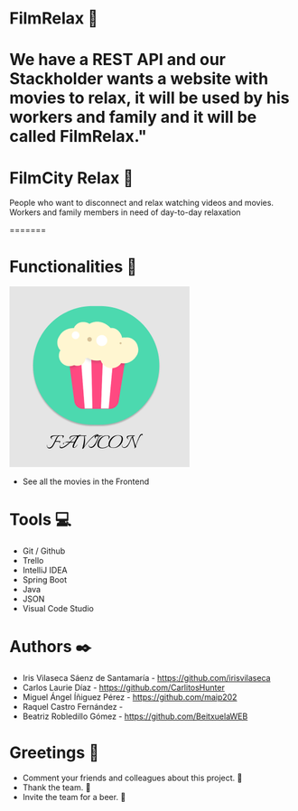 # FilmRelax :movie_camera:
We have a REST API and our Stackholder wants a website with movies to relax, 
it will be used by his workers and family and it will be called FilmRelax."
=======
# FilmCity Relax 🍿

People who want to disconnect and relax watching videos and movies.
Workers and family members in need of day-to-day relaxation

=======
# Functionalities :floppy_disk:
![Screenshot](Favicon.PNG)

- See all the movies in the Frontend


# Tools :computer:

- Git / Github
- Trello
- IntelliJ IDEA
- Spring Boot
- Java 
- JSON
- Visual Code Studio

# Authors ✒️
- Iris Vilaseca Sáenz de Santamaría - https://github.com/irisvilaseca
- Carlos Laurie Díaz - https://github.com/CarlitosHunter
- Miguel Ángel Íñiguez Pérez - https://github.com/maip202
- Raquel Castro Fernández - 
- Beatriz Robledillo Gómez - https://github.com/BeitxuelaWEB

# Greetings :gift:
- Comment your friends and colleagues about this project. :loudspeaker:
- Thank the team. :slightly_smiling_face:
- Invite the team for a beer. :beer:

